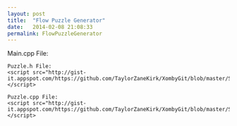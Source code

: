 ```yaml
---
layout: post
title:  "Flow Puzzle Generator"
date:   2014-02-08 21:08:33
permalink: FlowPuzzleGenerator
---
```


<div class="post">
	Main.cpp File:
	<script src="http://gist-it.appspot.com/https://github.com/TaylorZaneKirk/XombyGit/blob/master/Simple_Flow/main.cpp"></script>
	
	Puzzle.h File:
	<script src="http://gist-it.appspot.com/https://github.com/TaylorZaneKirk/XombyGit/blob/master/Simple_Flow/Puzzle.h"></script>
	
	Puzzle.cpp File:
	<script src="http://gist-it.appspot.com/https://github.com/TaylorZaneKirk/XombyGit/blob/master/Simple_Flow/Puzzle.cpp"></script>
</div>